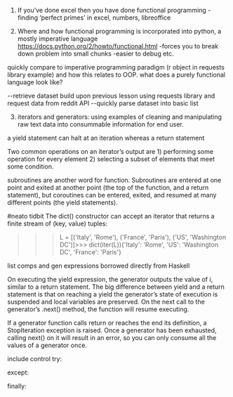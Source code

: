 
1. If you’ve done excel then you have done functional programming
-finding ‘perfect primes’ in excel, numbers, libreoffice

2. Where and how functional programming is incorporated into python, a mostly imperative language
https://docs.python.org/2/howto/functional.html
-forces you to break down problem into small chunks
-easier to debug
etc.

quickly compare to imperative programming paradigm (r object in requests library example) and how this relates to OOP.
what does a purely functional language look like?

--retrieve dataset 
build upon previous lesson using requests library and request data from reddit API
--quickly parse dataset into basic list


3. iterators and generators: using examples of cleaning and manipulating raw text data into consummable information for end user.

a yield statement can halt at an iteration whereas a return statement 

Two common operations on an iterator’s output are 
    1) performing some operation for every element
    2) selecting a subset of elements that meet some condition. 

subroutines are another word for function.
Subroutines are entered at one point and exited at another point (the top of the function, and a return statement), but coroutines can be entered, exited, and resumed at many different points (the yield statements). 

#neato tidbit
The dict() constructor can accept an iterator that returns a finite stream of (key, value) tuples: 
>>> L = [('Italy', 'Rome'), ('France', 'Paris'), ('US', 'Washington DC')]>>> dict(iter(L)){'Italy': 'Rome', 'US': 'Washington DC', 'France': 'Paris'} 

list comps and gen expressions borrowed directly from Haskell

On executing the yield expression, the generator outputs the value of i, similar to a return statement. The big difference between yield and a return statement is that on reaching a yield the generator’s state of execution is suspended and local variables are preserved. On the next call to the generator’s .next() method, the function will resume executing. 

If a generator function calls return or reaches the end its definition, a StopIteration exception is raised.
Once a generator has been exhausted, calling next() on it will result in an error, so you can only consume all the values of a generator once.
 
include control 
try:

except:

finally: 